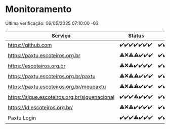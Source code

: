 # Monitoramento

Última verificação: 06/05/2025 07:10:00 -03

|Serviço|Status|Últimas 24h|
|---|---|---|
|https://github.com|<span title="2025-04-29: OK=23">✔️</span><span title="2025-04-30: OK=23">✔️</span><span title="2025-05-01: OK=23">✔️</span><span title="2025-05-02: OK=23">✔️</span><span title="2025-05-03: OK=23">✔️</span><span title="2025-05-04: OK=23">✔️</span><span title="2025-05-05: OK=9">✔️</span>|<span title="05/05/2025 07:10:00 -03 : 200">✔️</span><span title="05/05/2025 08:08:00 -03 : 200">✔️</span><span title="05/05/2025 09:17:00 -03 : 200">✔️</span><span title="05/05/2025 10:21:00 -03 : 200">✔️</span><span title="05/05/2025 11:09:00 -03 : 200">✔️</span><span title="05/05/2025 12:09:00 -03 : 200">✔️</span><span title="05/05/2025 13:12:00 -03 : 200">✔️</span><span title="05/05/2025 14:08:00 -03 : 200">✔️</span><span title="05/05/2025 15:10:00 -03 : 200">✔️</span><span title="05/05/2025 16:06:00 -03 : 200">✔️</span><span title="05/05/2025 17:10:00 -03 : 200">✔️</span><span title="05/05/2025 18:08:00 -03 : 200">✔️</span><span title="05/05/2025 19:08:00 -03 : 200">✔️</span><span title="05/05/2025 20:09:00 -03 : 200">✔️</span><span title="05/05/2025 21:46:00 -03 : 200">✔️</span><span title="05/05/2025 23:25:00 -03 : 200">✔️</span><span title="06/05/2025 00:32:00 -03 : 200">✔️</span><span title="06/05/2025 01:12:00 -03 : 200">✔️</span><span title="06/05/2025 02:09:00 -03 : 200">✔️</span><span title="06/05/2025 03:13:00 -03 : 200">✔️</span><span title="06/05/2025 04:09:00 -03 : 200">✔️</span><span title="06/05/2025 05:13:00 -03 : 200">✔️</span><span title="06/05/2025 06:10:00 -03 : 200">✔️</span><span title="06/05/2025 07:10:00 -03 : 200">✔️</span>|
|https://paxtu.escoteiros.org.br|<span title="2025-04-29: OK=21, Falhas=2">⚠️</span><span title="2025-04-30: Falhas=23">❌</span><span title="2025-05-01: OK=11, Falhas=12">⚠️</span><span title="2025-05-02: OK=22, Falhas=1">⚠️</span><span title="2025-05-03: OK=23">✔️</span><span title="2025-05-04: OK=23">✔️</span><span title="2025-05-05: OK=9">✔️</span>|<span title="05/05/2025 07:10:00 -03 : 200">✔️</span><span title="05/05/2025 08:08:00 -03 : 200">✔️</span><span title="05/05/2025 09:17:00 -03 : 200">✔️</span><span title="05/05/2025 10:21:00 -03 : 200">✔️</span><span title="05/05/2025 11:09:00 -03 : 200">✔️</span><span title="05/05/2025 12:09:00 -03 : 200">✔️</span><span title="05/05/2025 13:12:00 -03 : 200">✔️</span><span title="05/05/2025 14:08:00 -03 : 0">❌</span><span title="05/05/2025 15:10:00 -03 : 200">✔️</span><span title="05/05/2025 16:06:00 -03 : 200">✔️</span><span title="05/05/2025 17:10:00 -03 : 200">✔️</span><span title="05/05/2025 18:08:00 -03 : 200">✔️</span><span title="05/05/2025 19:08:00 -03 : 200">✔️</span><span title="05/05/2025 20:09:00 -03 : 200">✔️</span><span title="05/05/2025 21:46:00 -03 : 200">✔️</span><span title="05/05/2025 23:25:00 -03 : 200">✔️</span><span title="06/05/2025 00:32:00 -03 : 200">✔️</span><span title="06/05/2025 01:12:00 -03 : 200">✔️</span><span title="06/05/2025 02:09:00 -03 : 200">✔️</span><span title="06/05/2025 03:13:00 -03 : 200">✔️</span><span title="06/05/2025 04:09:00 -03 : 200">✔️</span><span title="06/05/2025 05:13:00 -03 : 200">✔️</span><span title="06/05/2025 06:10:00 -03 : 200">✔️</span><span title="06/05/2025 07:10:00 -03 : 200">✔️</span>|
|https://escoteiros.org.br|<span title="2025-04-29: OK=22, Falhas=1">⚠️</span><span title="2025-04-30: Falhas=23">❌</span><span title="2025-05-01: OK=10, Falhas=13">⚠️</span><span title="2025-05-02: OK=23">✔️</span><span title="2025-05-03: OK=23">✔️</span><span title="2025-05-04: OK=23">✔️</span><span title="2025-05-05: OK=9">✔️</span>|<span title="05/05/2025 07:10:00 -03 : 200">✔️</span><span title="05/05/2025 08:08:00 -03 : 200">✔️</span><span title="05/05/2025 09:17:00 -03 : 200">✔️</span><span title="05/05/2025 10:21:00 -03 : 200">✔️</span><span title="05/05/2025 11:09:00 -03 : 200">✔️</span><span title="05/05/2025 12:09:00 -03 : 200">✔️</span><span title="05/05/2025 13:12:00 -03 : 200">✔️</span><span title="05/05/2025 14:08:00 -03 : 200">✔️</span><span title="05/05/2025 15:10:00 -03 : 200">✔️</span><span title="05/05/2025 16:06:00 -03 : 200">✔️</span><span title="05/05/2025 17:10:00 -03 : 200">✔️</span><span title="05/05/2025 18:08:00 -03 : 200">✔️</span><span title="05/05/2025 19:08:00 -03 : 200">✔️</span><span title="05/05/2025 20:09:00 -03 : 200">✔️</span><span title="05/05/2025 21:46:00 -03 : 200">✔️</span><span title="05/05/2025 23:25:00 -03 : 200">✔️</span><span title="06/05/2025 00:32:00 -03 : 200">✔️</span><span title="06/05/2025 01:12:00 -03 : 200">✔️</span><span title="06/05/2025 02:09:00 -03 : 200">✔️</span><span title="06/05/2025 03:13:00 -03 : 200">✔️</span><span title="06/05/2025 04:09:00 -03 : 200">✔️</span><span title="06/05/2025 05:13:00 -03 : 200">✔️</span><span title="06/05/2025 06:10:00 -03 : 200">✔️</span><span title="06/05/2025 07:10:00 -03 : 200">✔️</span>|
|https://paxtu.escoteiros.org.br/paxtu|<span title="2025-04-29: OK=22, Falhas=1">⚠️</span><span title="2025-04-30: Falhas=23">❌</span><span title="2025-05-01: OK=12, Falhas=11">⚠️</span><span title="2025-05-02: OK=22, Falhas=1">⚠️</span><span title="2025-05-03: OK=23">✔️</span><span title="2025-05-04: OK=23">✔️</span><span title="2025-05-05: OK=9">✔️</span>|<span title="05/05/2025 07:10:00 -03 : 200">✔️</span><span title="05/05/2025 08:08:00 -03 : 200">✔️</span><span title="05/05/2025 09:17:00 -03 : 200">✔️</span><span title="05/05/2025 10:21:00 -03 : 200">✔️</span><span title="05/05/2025 11:09:00 -03 : 200">✔️</span><span title="05/05/2025 12:09:00 -03 : 200">✔️</span><span title="05/05/2025 13:12:00 -03 : 200">✔️</span><span title="05/05/2025 14:08:00 -03 : 0">❌</span><span title="05/05/2025 15:10:00 -03 : 200">✔️</span><span title="05/05/2025 16:06:00 -03 : 200">✔️</span><span title="05/05/2025 17:10:00 -03 : 200">✔️</span><span title="05/05/2025 18:08:00 -03 : 200">✔️</span><span title="05/05/2025 19:09:00 -03 : 200">✔️</span><span title="05/05/2025 20:09:00 -03 : 200">✔️</span><span title="05/05/2025 21:46:00 -03 : 200">✔️</span><span title="05/05/2025 23:25:00 -03 : 200">✔️</span><span title="06/05/2025 00:32:00 -03 : 200">✔️</span><span title="06/05/2025 01:12:00 -03 : 200">✔️</span><span title="06/05/2025 02:09:00 -03 : 200">✔️</span><span title="06/05/2025 03:13:00 -03 : 200">✔️</span><span title="06/05/2025 04:09:00 -03 : 200">✔️</span><span title="06/05/2025 05:13:00 -03 : 200">✔️</span><span title="06/05/2025 06:10:00 -03 : 200">✔️</span><span title="06/05/2025 07:10:00 -03 : 200">✔️</span>|
|https://paxtu.escoteiros.org.br/meupaxtu|<span title="2025-04-29: OK=22, Falhas=1">⚠️</span><span title="2025-04-30: Falhas=23">❌</span><span title="2025-05-01: OK=9, Falhas=14">⚠️</span><span title="2025-05-02: OK=22, Falhas=1">⚠️</span><span title="2025-05-03: OK=23">✔️</span><span title="2025-05-04: OK=23">✔️</span><span title="2025-05-05: OK=9">✔️</span>|<span title="05/05/2025 07:10:00 -03 : 200">✔️</span><span title="05/05/2025 08:08:00 -03 : 200">✔️</span><span title="05/05/2025 09:17:00 -03 : 200">✔️</span><span title="05/05/2025 10:21:00 -03 : 200">✔️</span><span title="05/05/2025 11:09:00 -03 : 200">✔️</span><span title="05/05/2025 12:09:00 -03 : 200">✔️</span><span title="05/05/2025 13:12:00 -03 : 200">✔️</span><span title="05/05/2025 14:08:00 -03 : 0">❌</span><span title="05/05/2025 15:10:00 -03 : 200">✔️</span><span title="05/05/2025 16:06:00 -03 : 200">✔️</span><span title="05/05/2025 17:10:00 -03 : 200">✔️</span><span title="05/05/2025 18:08:00 -03 : 200">✔️</span><span title="05/05/2025 19:09:00 -03 : 200">✔️</span><span title="05/05/2025 20:09:00 -03 : 200">✔️</span><span title="05/05/2025 21:46:00 -03 : 200">✔️</span><span title="05/05/2025 23:25:00 -03 : 200">✔️</span><span title="06/05/2025 00:32:00 -03 : 200">✔️</span><span title="06/05/2025 01:12:00 -03 : 200">✔️</span><span title="06/05/2025 02:09:00 -03 : 200">✔️</span><span title="06/05/2025 03:13:00 -03 : 200">✔️</span><span title="06/05/2025 04:09:00 -03 : 200">✔️</span><span title="06/05/2025 05:13:00 -03 : 200">✔️</span><span title="06/05/2025 06:10:00 -03 : 200">✔️</span><span title="06/05/2025 07:10:00 -03 : 200">✔️</span>|
|https://sigue.escoteiros.org.br/siguenacional|<span title="2025-04-29: OK=23">✔️</span><span title="2025-04-30: OK=23">✔️</span><span title="2025-05-01: OK=23">✔️</span><span title="2025-05-02: OK=22, Falhas=1">⚠️</span><span title="2025-05-03: OK=23">✔️</span><span title="2025-05-04: OK=23">✔️</span><span title="2025-05-05: OK=9">✔️</span>|<span title="05/05/2025 07:10:00 -03 : 200">✔️</span><span title="05/05/2025 08:08:00 -03 : 200">✔️</span><span title="05/05/2025 09:17:00 -03 : 200">✔️</span><span title="05/05/2025 10:21:00 -03 : 200">✔️</span><span title="05/05/2025 11:09:00 -03 : 200">✔️</span><span title="05/05/2025 12:09:00 -03 : 200">✔️</span><span title="05/05/2025 13:12:00 -03 : 200">✔️</span><span title="05/05/2025 14:08:00 -03 : 0">❌</span><span title="05/05/2025 15:10:00 -03 : 200">✔️</span><span title="05/05/2025 16:06:00 -03 : 200">✔️</span><span title="05/05/2025 17:10:00 -03 : 200">✔️</span><span title="05/05/2025 18:08:00 -03 : 200">✔️</span><span title="05/05/2025 19:09:00 -03 : 200">✔️</span><span title="05/05/2025 20:09:00 -03 : 200">✔️</span><span title="05/05/2025 21:46:00 -03 : 200">✔️</span><span title="05/05/2025 23:25:00 -03 : 200">✔️</span><span title="06/05/2025 00:32:00 -03 : 200">✔️</span><span title="06/05/2025 01:12:00 -03 : 200">✔️</span><span title="06/05/2025 02:09:00 -03 : 200">✔️</span><span title="06/05/2025 03:13:00 -03 : 200">✔️</span><span title="06/05/2025 04:09:00 -03 : 200">✔️</span><span title="06/05/2025 05:13:00 -03 : 200">✔️</span><span title="06/05/2025 06:10:00 -03 : 200">✔️</span><span title="06/05/2025 07:10:00 -03 : 200">✔️</span>|
|https://id.escoteiros.org.br/|<span title="2025-04-29: OK=22, Falhas=1">⚠️</span><span title="2025-04-30: Falhas=23">❌</span><span title="2025-05-01: OK=10, Falhas=13">⚠️</span><span title="2025-05-02: OK=23">✔️</span><span title="2025-05-03: OK=23">✔️</span><span title="2025-05-04: OK=23">✔️</span><span title="2025-05-05: OK=9">✔️</span>|<span title="05/05/2025 07:10:00 -03 : 200">✔️</span><span title="05/05/2025 08:08:00 -03 : 200">✔️</span><span title="05/05/2025 09:17:00 -03 : 200">✔️</span><span title="05/05/2025 10:21:00 -03 : 200">✔️</span><span title="05/05/2025 11:09:00 -03 : 200">✔️</span><span title="05/05/2025 12:09:00 -03 : 200">✔️</span><span title="05/05/2025 13:12:00 -03 : 200">✔️</span><span title="05/05/2025 14:08:00 -03 : 200">✔️</span><span title="05/05/2025 15:10:00 -03 : 200">✔️</span><span title="05/05/2025 16:06:00 -03 : 200">✔️</span><span title="05/05/2025 17:10:00 -03 : 200">✔️</span><span title="05/05/2025 18:08:00 -03 : 200">✔️</span><span title="05/05/2025 19:09:00 -03 : 200">✔️</span><span title="05/05/2025 20:09:00 -03 : 200">✔️</span><span title="05/05/2025 21:46:00 -03 : 200">✔️</span><span title="05/05/2025 23:25:00 -03 : 200">✔️</span><span title="06/05/2025 00:32:00 -03 : 200">✔️</span><span title="06/05/2025 01:12:00 -03 : 200">✔️</span><span title="06/05/2025 02:09:00 -03 : 200">✔️</span><span title="06/05/2025 03:13:00 -03 : 200">✔️</span><span title="06/05/2025 04:09:00 -03 : 200">✔️</span><span title="06/05/2025 05:13:00 -03 : 200">✔️</span><span title="06/05/2025 06:10:00 -03 : 200">✔️</span><span title="06/05/2025 07:10:00 -03 : 200">✔️</span>|
|Paxtu Login|<span title="2025-04-29: OK=23">✔️</span><span title="2025-04-30: OK=23">✔️</span><span title="2025-05-01: OK=23">✔️</span><span title="2025-05-02: OK=22, Falhas=1">⚠️</span><span title="2025-05-03: OK=23">✔️</span><span title="2025-05-04: OK=23">✔️</span><span title="2025-05-05: OK=9">✔️</span>|<span title="05/05/2025 07:10:00 -03 : 200">✔️</span><span title="05/05/2025 08:08:00 -03 : 200">✔️</span><span title="05/05/2025 09:17:00 -03 : 200">✔️</span><span title="05/05/2025 10:21:00 -03 : 200">✔️</span><span title="05/05/2025 11:09:00 -03 : 200">✔️</span><span title="05/05/2025 12:09:00 -03 : 200">✔️</span><span title="05/05/2025 13:12:00 -03 : 200">✔️</span><span title="05/05/2025 14:08:00 -03 : 504">❌</span><span title="05/05/2025 15:10:00 -03 : 200">✔️</span><span title="05/05/2025 16:06:00 -03 : 200">✔️</span><span title="05/05/2025 17:10:00 -03 : 200">✔️</span><span title="05/05/2025 18:08:00 -03 : 200">✔️</span><span title="05/05/2025 19:09:00 -03 : 200">✔️</span><span title="05/05/2025 20:09:00 -03 : 200">✔️</span><span title="05/05/2025 21:46:00 -03 : 200">✔️</span><span title="05/05/2025 23:25:00 -03 : 200">✔️</span><span title="06/05/2025 00:32:00 -03 : 200">✔️</span><span title="06/05/2025 01:12:00 -03 : 200">✔️</span><span title="06/05/2025 02:09:00 -03 : 200">✔️</span><span title="06/05/2025 03:13:00 -03 : 200">✔️</span><span title="06/05/2025 04:09:00 -03 : 200">✔️</span><span title="06/05/2025 05:13:00 -03 : 200">✔️</span><span title="06/05/2025 06:10:00 -03 : 200">✔️</span><span title="06/05/2025 07:10:00 -03 : 200">✔️</span>|

